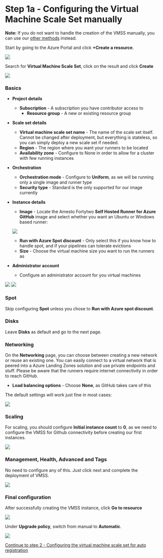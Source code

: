 # Step 1a - Configuring the Virtual Machine Scale Set manually

**Note:** If you do not want to handle the creation of the VMSS manually, you can use our [other methods](./index.md#select-your-deployment-option) instead.

Start by going to the Azure Portal and click **+Create a resource**. 

![](media/20230914091454.png)

Search for **Virtual Machine Scale Set**, click on the result and click **Create**

![](media/20230914091624.png)

### Basics

- **Project details**
    - **Subscription** - A subscription you have contributor access to
        - **Resource group** - A new or existing resource group
- **Scale set details**
    - **Virtual machine scale set name** - The name of the scale set itself. Cannot be changed after deployment, but everything is stateless, so you can simply deploy a new scale set if needed.
    - **Region** - The region where you want your runners to be located
    - **Availability zone** - Configure to None in order to allow for a cluster with few running instances
- **Orchestration**
    - **Orchestration mode** - Configure to **Uniform**, as we will be running only a single image and runner type
    - **Security type** - Standard is the only supported for our image currently
- **Instance details**
    - **Image** - Locate the Amesto Fortytwo **Self Hosted Runner for Azure GitHub** image and select whether you want an Ubuntu or Windows based runner:

    ![](media/20230914092637.png)

    - **Run with Azure Spot discount** - Only select this if you know how to handle spot, and if your pipelines can tolerate evictions
    - **Size** - Choose the virtual machine size you want to run the runners as
- **Administrator account**
    - Configure an administrator account for you virtual machines

![](media/20230914091817.png)
![](media/20230914092429.png)

### Spot

Skip configuring **Spot** unless you chose to **Run with Azure spot discount**.

### Disks

Leave **Disks** as default and go to the next page.

### Networking

On the **Networking** page, you can choose between creating a new network or reuse an existing one. You can easily connect to a virtual network that is peered into a Azure Landing Zones solution and use private endpoints and stuff. Please be aware that the runners require internet connectivity in order to reach GitHub.

- **Load balancing options** - Choose **None**, as GitHub takes care of this

The default settings will work just fine in most cases:

![](media/20230914093403.png)

### Scaling

For scaling, you should configure **Initial instance count** to **0**, as we need to configure the VMSS for Github connectivity before creating our first instances.

![](media/20230914093755.png)

### Management, Health, Advanced and Tags

No need to configure any of this. Just click next and complete the deployment of VMSS.

![](media/20230914093939.png)

### Final configuration

After successfully creating the VMSS instance, click **Go to resource**

![](media/20230914094919.png)

Under **Upgrade policy**, switch from manual to **Automatic**.

![](media/20230914095007.png)

[Continue to step 2 - Configuring the virtual machine scale set for auto registration](./step2.md)
